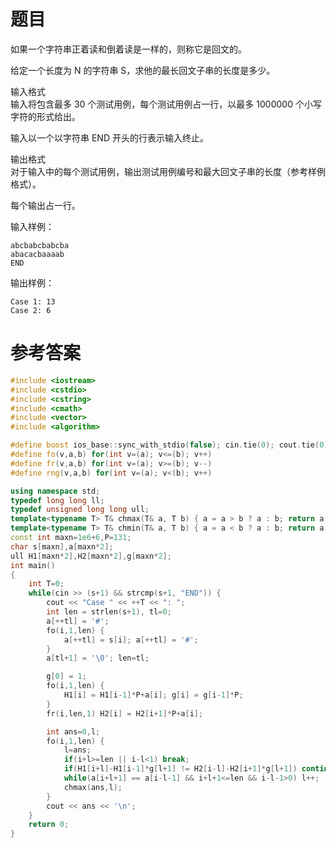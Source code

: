 # 题目
如果一个字符串正着读和倒着读是一样的，则称它是回文的。

给定一个长度为 N 的字符串 S，求他的最长回文子串的长度是多少。

输入格式<br>
输入将包含最多 30 个测试用例，每个测试用例占一行，以最多 1000000 个小写字符的形式给出。

输入以一个以字符串 END 开头的行表示输入终止。

输出格式<br>
对于输入中的每个测试用例，输出测试用例编号和最大回文子串的长度（参考样例格式）。

每个输出占一行。

输入样例：
```
abcbabcbabcba
abacacbaaaab
END
```
输出样例：
```
Case 1: 13
Case 2: 6
```
# 参考答案
```c++
#include <iostream>
#include <cstdio>
#include <cstring>
#include <cmath>
#include <vector>
#include <algorithm>

#define boost ios_base::sync_with_stdio(false); cin.tie(0); cout.tie(0);
#define fo(v,a,b) for(int v=(a); v<=(b); v++)
#define fr(v,a,b) for(int v=(a); v>=(b); v--)
#define rng(v,a,b) for(int v=(a); v<(b); v++)

using namespace std;
typedef long long ll;
typedef unsigned long long ull;
template<typename T> T& chmax(T& a, T b) { a = a > b ? a : b; return a;}
template<typename T> T& chmin(T& a, T b) { a = a < b ? a : b; return a;}
const int maxn=1e6+6,P=131;
char s[maxn],a[maxn*2];
ull H1[maxn*2],H2[maxn*2],g[maxn*2];
int main()
{
    int T=0;
    while(cin >> (s+1) && strcmp(s+1, "END")) {
        cout << "Case " << ++T << ": ";
        int len = strlen(s+1), tl=0;
        a[++tl] = '#';
        fo(i,1,len) {
            a[++tl] = s[i]; a[++tl] = '#';
        }
        a[tl+1] = '\0'; len=tl;

        g[0] = 1;
        fo(i,1,len) {
            H1[i] = H1[i-1]*P+a[i]; g[i] = g[i-1]*P;
        }
        fr(i,len,1) H2[i] = H2[i+1]*P+a[i];

        int ans=0,l;
        fo(i,1,len) {
            l=ans;
            if(i+l>=len || i-l<1) break;
            if(H1[i+l]-H1[i-1]*g[l+1] != H2[i-l]-H2[i+1]*g[l+1]) continue;
            while(a[i+l+1] == a[i-l-1] && i+l+1<=len && i-l-1>0) l++;
            chmax(ans,l);
        }
        cout << ans << '\n';
    }
    return 0;
}
